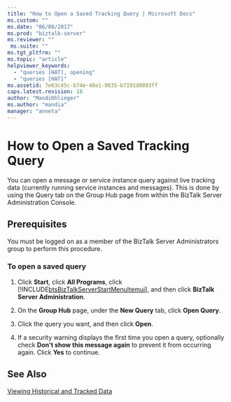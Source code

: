 ```yaml
---
title: "How to Open a Saved Tracking Query | Microsoft Docs"
ms.custom: ""
ms.date: "06/08/2017"
ms.prod: "biztalk-server"
ms.reviewer: ""
 ms.suite: ""
ms.tgt_pltfrm: ""
ms.topic: "article"
helpviewer_keywords: 
  - "queries [HAT], opening"
  - "queries [HAT]"
ms.assetid: 7e63c45c-b74e-40e1-9035-b7191d0803ff
caps.latest.revision: 18
author: "MandiOhlinger"
ms.author: "mandia"
manager: "anneta"
---
```

# How to Open a Saved Tracking Query
You can open a message or service instance query against live tracking data (currently running service instances and messages). This is done by using the Query tab on the Group Hub page from within the BizTalk Server Administration Console.  
  
## Prerequisites  
 You must be logged on as a member of the BizTalk Server Administrators group to perform this procedure.  
  
### To open a saved query  
  
1.  Click **Start**, click **All Programs**, click [!INCLUDE[btsBizTalkServerStartMenuItemui](../includes/btsbiztalkserverstartmenuitemui-md.md)], and then click **BizTalk Server Administration**.  
  
2.  On the **Group Hub** page, under the **New Query** tab, click **Open Query**.  
  
3.  Click the query you want, and then click **Open**.  
  
4.  If a security warning displays the first time you open a query, optionally check **Don't show this message again** to prevent it from occurring again. Click **Yes** to continue.  
  
## See Also  
 [Viewing Historical and Tracked Data](../core/viewing-historical-and-tracked-data.md)